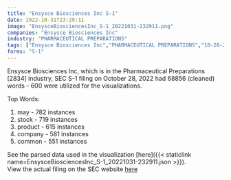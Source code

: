 ```yaml
---
title: "Ensysce Biosciences Inc S-1"
date: 2022-10-31T23:29:11
image: "EnsysceBiosciencesInc_S-1_20221031-232911.png"
companies: "Ensysce Biosciences Inc"
industry: "PHARMACEUTICAL PREPARATIONS"
tags: ["Ensysce Biosciences Inc","PHARMACEUTICAL PREPARATIONS","10-28-2022","S-1"]
forms: "S-1"
---
```

Ensysce Biosciences Inc, which is in the Pharmaceutical Preparations [2834] industry, SEC S-1 filing on October 28, 2022 had 68856 (cleaned) words - 600 were utilized for the visualizations.

Top Words:
1. may - 782 instances
2. stock - 719 instances
3. product - 615 instances
4. company - 581 instances
5. common - 551 instances


See the parsed data used in the visualization [here]({{< staticlink name=EnsysceBiosciencesInc_S-1_20221031-232911.json >}}).  
View the actual filing on the SEC website [here](https://www.sec.gov/Archives/edgar/data/1716947/0001493152-22-029755.txt)